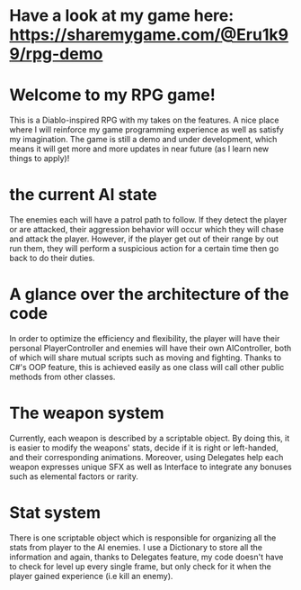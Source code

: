 # Have a look at my game here: https://sharemygame.com/@Eru1k99/rpg-demo
# Welcome to my RPG game!
This is a Diablo-inspired RPG with my takes on the features. A nice place where I will reinforce my game programming experience as well as satisfy my imagination.
The game is still a demo and under development, which means it will get more and more updates in near future (as I learn new things to apply)!

# the current AI state
The enemies each will have a patrol path to follow. If they detect the player or are attacked, their aggression behavior will occur which they will chase and attack the player. However, if the player get out of their range by out run them, they will perform a suspicious action for a certain time then go back to do their duties.

# A glance over the architecture of the code
In order to optimize the efficiency and flexibility, the player will have their personal PlayerController and enemies will have their own AIController, both of which will share mutual scripts such as moving and fighting. Thanks to C#'s OOP feature, this is achieved easily as one class will call other public methods from other classes.

# The weapon system
Currently, each weapon is described by a scriptable object. By doing this, it is easier to modify the weapons' stats, decide if it is right or left-handed, and their corresponding animations. Moreover, using Delegates help each weapon expresses unique SFX as well as Interface to integrate any bonuses such as elemental factors or rarity.

# Stat system
There is one scriptable object which is responsible for organizing all the stats from player to the AI enemies. I use a Dictionary to store all the information and again, thanks to Delegates feature, my code doesn't have to check for level up every single frame, but only check for it when the player gained experience (i.e kill an enemy).

